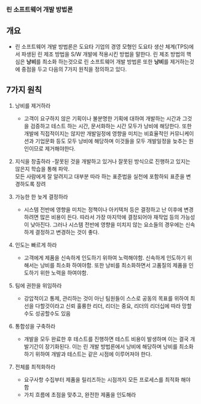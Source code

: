 ### 린 소프트웨어 개발 방법론

## 개요

- 린 소프트웨어 개발 방법론은 도요타 기업의 경영 모형인 도요타 생산 체계(TPS)에서 파생된 린 제조 방법을 S/W 개발에 적용시킨 방법을 말한다. 린 제조 방법의 핵심은 **낭비**를 최소화 하는것으로 린 소프트웨어 개발 방법론 또한 **낭비**를 제거하는것에 중점을 두고 다음의 7가지 원칙을 정의하고 있다.

## 7가지 원칙

1. 낭비를 제거하라

   - 고객이 요구하지 않은 기획이나 불분명한 기획에 대하여 개발하는 시간과 그것을 검증하고 테스트 하는 시간, 문서화하는 시간 모두가 낭비에 해당한다. 또한 개발에 직접적이지는 않지만 개발일정에 영향을 미치는 비효율적인 커뮤니케이션과 기업문화 등도 모두 낭비에 해당하며 이것들을 모두 개발일정을 늦추는 원인이므로 제거해야한다.

2. 지식을 창출하라 -잘못된 것을 개발하고 있거나 잘못된 방식으로 진행하고 있지는 않은지 학습을 통해 파악.  
   모든 사람에게 잘 알려지고 대부분 따라 하는 표준법을 실천에 포함하되 표준을 변경하도록 장려

3. 가능한 한 늦게 결정하라

   - 시스템 전반에 영향을 미치는 정책이나 아키텍처 등은 결정하고 난 이후에 변경하려면 많은 비용이 든다. 따라서 가장 마지막에 결정되어야 재작업 등의 가능성이 낮아진다. 그러나 시스템 전반에 영향을 미치지 않는 요소들의 경우에는 신속하게 결정하고 변경하는 것이 좋다.

4. 인도는 빠르게 하라

   - 고객에게 제품을 신속하게 인도하기 위하여 노력해야함. 신속하게 인도하기 위해서는 낭비를 최소화 하여야함. 또한 낭비를 최소화하면서 고품질의 제품을 인도하기 위한 노력을 하여야함.

5. 팀에 권한을 위임하라

   - 강압적이고 통제, 관리하는 것이 아닌 팀원들이 스스로 공동의 목표를 위하여 최선을 다할것이라고 신뢰
     훌륭한 리더, 리더는 중요, 리더의 리더십에 따라 망할수도 성공할수도 있음

6. 통합성을 구축하라

   - 개발을 모두 완료한 후 테스트를 진행하면 테스트 비용이 발생하며 이는 결국 개발기간이 장기화된다. 이는 린 개발 방법론에서 낭비에 해당하며 낭비를 최소화하기 위하여 개발과 테스트는 같은 시점에 이루어져야 한다.

7. 전체를 최적화하라
   - 요구사항 수집부터 제품을 릴리즈하는 시점까지 모든 프로세스를 최적화 해야 함
   - 가치 흐름에 초점을 맞추고, 완전한 제품을 인도해라
